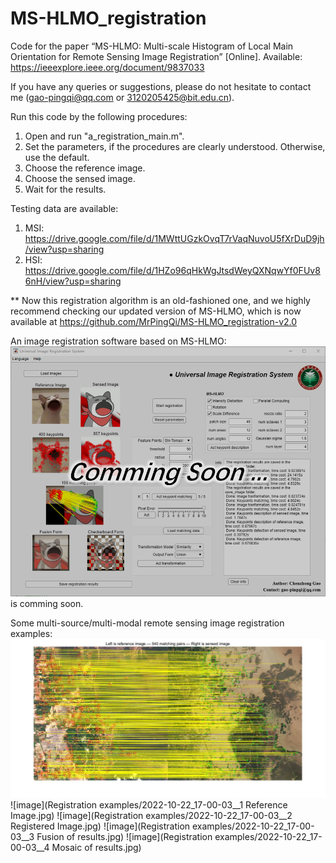 # MS-HLMO_registration

Code for the paper “MS-HLMO: Multi-scale Histogram of Local Main Orientation for Remote Sensing Image Registration” [Online]. Available: https://ieeexplore.ieee.org/document/9837033

If you have any queries or suggestions, please do not hesitate to contact me (gao-pingqi@qq.com or 3120205425@bit.edu.cn).

Run this code by the following procedures:

1. Open and run "a_registration_main.m".
2. Set the parameters, if the procedures are clearly understood. Otherwise, use the default.
3. Choose the reference image.
4. Choose the sensed image.
5. Wait for the results.


Testing data are available:

1. MSI: https://drive.google.com/file/d/1MWttUGzkOvqT7rVaqNuvoU5fXrDuD9jh/view?usp=sharing
2. HSI: https://drive.google.com/file/d/1HZo96qHkWgJtsdWeyQXNqwYf0FUv86nH/view?usp=sharing

** Now this registration algorithm is an old-fashioned one, and we highly recommend checking our updated version of MS-HLMO, which is now available at https://github.com/MrPingQi/MS-HLMO_registration-v2.0

An image registration software based on MS-HLMO:
![image](soon.jpg)
is comming soon.


Some multi-source/multi-modal remote sensing image registration examples:
![image](https://github.com/MrPingQi/MS-HLMO_registration-v1.0/blob/main/Registration%20examples/2022-10-22_17-00-03__0%20Matching%20Result.jpg) ![image](Registration examples/2022-10-22_17-00-03__1 Reference Image.jpg) ![image](Registration examples/2022-10-22_17-00-03__2 Registered Image.jpg) ![image](Registration examples/2022-10-22_17-00-03__3 Fusion of results.jpg) ![image](Registration examples/2022-10-22_17-00-03__4 Mosaic of results.jpg)
